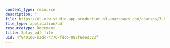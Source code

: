 ```yaml
---
content_type: resource
description: ''
file: https://ol-ocw-studio-app-production.s3.amazonaws.com/courses/3-091sc-introduction-to-solid-state-chemistry-fall-2010/4f840100b3dc4776fdcb087f6dedc22f_xEm2h8yiADY.pdf
file_type: application/pdf
resourcetype: Document
title: 3play pdf file
uid: 4f840100-b3dc-4776-fdcb-087f6dedc22f
---
```

